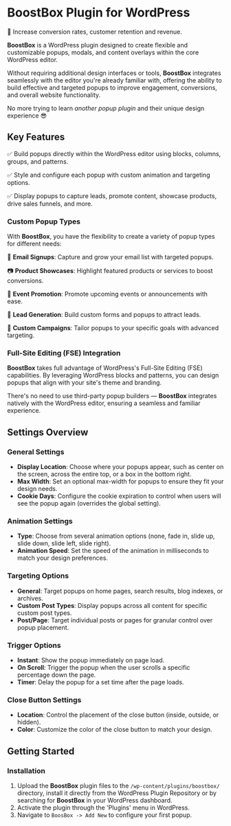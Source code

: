 # BoostBox Plugin for WordPress

:rocket: Increase conversion rates, customer retention and revenue.

**BoostBox** is a WordPress plugin designed to create flexible and customizable popups, modals, and content overlays within the core WordPress editor. 

Without requiring additional design interfaces or tools, **BoostBox** integrates seamlessly with the editor you're already familiar with, offering the ability to build effective and targeted popups to improve engagement, conversions, and overall website functionality.

No more trying to learn *another popup plugin* and their unique design experience :sunglasses:

## Key Features

:white_check_mark: Build popups directly within the WordPress editor using blocks, columns, groups, and patterns.

:white_check_mark: Style and configure each popup with custom animation and targeting options.

:white_check_mark: Display popups to capture leads, promote content, showcase products, drive sales funnels, and more.

### Custom Popup Types
With **BoostBox**, you have the flexibility to create a variety of popup types for different needs:

:email: **Email Signups**: Capture and grow your email list with targeted popups.

:camera: **Product Showcases**: Highlight featured products or services to boost conversions.

:calendar: **Event Promotion**: Promote upcoming events or announcements with ease.

:money_with_wings: **Lead Generation**: Build custom forms and popups to attract leads.

:dart: **Custom Campaigns**: Tailor popups to your specific goals with advanced targeting.

### Full-Site Editing (FSE) Integration
**BoostBox** takes full advantage of WordPress's Full-Site Editing (FSE) capabilities. By leveraging WordPress blocks and patterns, you can design popups that align with your site's theme and branding. 

There's no need to use third-party popup builders — **BoostBox** integrates natively with the WordPress editor, ensuring a seamless and familiar experience.

## Settings Overview

### General Settings
- **Display Location**: Choose where your popups appear, such as center on the screen, across the entire top, or a box in the bottom right.
- **Max Width**: Set an optional max-width for popups to ensure they fit your design needs.
- **Cookie Days**: Configure the cookie expiration to control when users will see the popup again (overrides the global setting).

### Animation Settings
- **Type**: Choose from several animation options (none, fade in, slide up, slide down, slide left, slide right).
- **Animation Speed**: Set the speed of the animation in milliseconds to match your design preferences.

### Targeting Options
- **General**: Target popups on home pages, search results, blog indexes, or archives.
- **Custom Post Types**: Display popups across all content for specific custom post types.
- **Post/Page**: Target individual posts or pages for granular control over popup placement.

### Trigger Options
- **Instant**: Show the popup immediately on page load.
- **On Scroll**: Trigger the popup when the user scrolls a specific percentage down the page.
- **Timer**: Delay the popup for a set time after the page loads.

### Close Button Settings
- **Location**: Control the placement of the close button (inside, outside, or hidden).
- **Color**: Customize the color of the close button to match your design.

## Getting Started

### Installation
1. Upload the **BoostBox** plugin files to the `/wp-content/plugins/boostbox/` directory, install it directly from the WordPress Plugin Repository or by searching for **BoostBox** in your WordPress dashboard.
2. Activate the plugin through the 'Plugins' menu in WordPress.
3. Navigate to `BoosBox -> Add New` to configure your first popup.